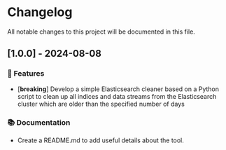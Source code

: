 # Changelog

All notable changes to this project will be documented in this file.

## [1.0.0] - 2024-08-08

### 🚀 Features

- [**breaking**] Develop a simple Elasticsearch cleaner based on a Python script to clean up all indices and data streams from the Elasticsearch cluster which are older than the specified number of days

### 📚 Documentation

- Create a README.md to add useful details about the tool.

<!-- generated by git-cliff -->
